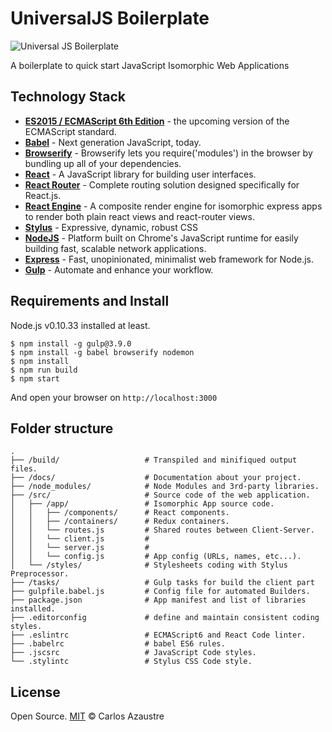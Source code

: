 # UniversalJS Boilerplate

![Universal JS Boilerplate](docs/header_universaljs.jpg)

A boilerplate to quick start JavaScript Isomorphic Web Applications

## Technology Stack

* **[ES2015 / ECMAScript 6th Edition](https://babeljs.io/docs/learn-es2015/)** - the upcoming version of the ECMAScript standard.
* **[Babel](https://babeljs.io/)** - Next generation JavaScript, today.
* **[Browserify](http://browserify.org/)** - Browserify lets you require('modules') in the browser by bundling up all of your dependencies.
* **[React](http://facebook.github.io/react/)** - A JavaScript library for building user interfaces.
* **[React Router](http://rackt.github.io/react-router/)** - Complete routing solution designed specifically for React.js.
* **[React Engine](https://github.com/paypal/react-engine)** - A composite render engine for isomorphic express apps to render both plain react views and react-router views.
* **[Stylus](https://learnboost.github.io/stylus/)** - Expressive, dynamic, robust CSS
* **[NodeJS](https://nodejs.org/)** - Platform built on Chrome's JavaScript runtime for easily building fast, scalable network applications.
* **[Express](http://expressjs.com/)** - Fast, unopinionated, minimalist web framework for Node.js.
* **[Gulp](http://gulpjs.com/)** - Automate and enhance your workflow.

## Requirements and Install

Node.js v0.10.33 installed at least.

```
$ npm install -g gulp@3.9.0
$ npm install -g babel browserify nodemon
$ npm install
$ npm run build
$ npm start
```

And open your browser on `http://localhost:3000`

## Folder structure

```
.
├── /build/                   # Transpiled and minifiqued output files.
├── /docs/                    # Documentation about your project.
├── /node_modules/            # Node Modules and 3rd-party libraries.
├── /src/                     # Source code of the web application.
│   ├── /app/                 # Isomorphic App source code.
│   │   ├── /components/      # React components.
│   │   ├── /containers/      # Redux containers.
│   │   └── routes.js         # Shared routes between Client-Server.
│   │   └── client.js         #
│   │   └── server.js         #
│   │   └── config.js         # App config (URLs, names, etc...).
│   └── /styles/              # Stylesheets coding with Stylus Preprocessor.
├── /tasks/                   # Gulp tasks for build the client part
├── gulpfile.babel.js         # Config file for automated Builders.
├── package.json              # App manifest and list of libraries installed.
├── .editorconfig             # define and maintain consistent coding styles.
├── .eslintrc                 # ECMAScript6 and React Code linter.
├── .babelrc                  # babel ES6 rules.
├── .jscsrc                   # JavaScript Code styles.
└── .stylintc                 # Stylus CSS Code style.
```

## License

Open Source. [MIT](LICENSE) &copy; Carlos Azaustre
